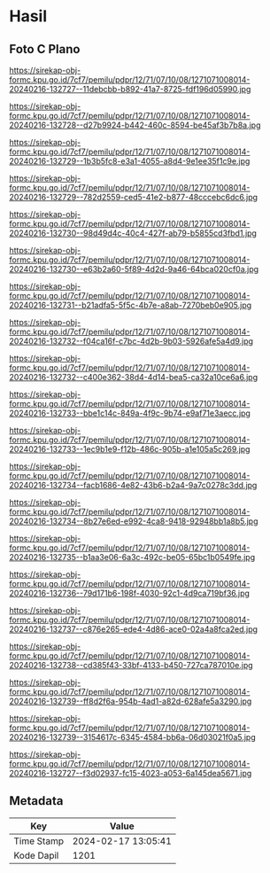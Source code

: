 # Hasil

## Foto C Plano

https://sirekap-obj-formc.kpu.go.id/7cf7/pemilu/pdpr/12/71/07/10/08/1271071008014-20240216-132727--11debcbb-b892-41a7-8725-fdf196d05990.jpg

https://sirekap-obj-formc.kpu.go.id/7cf7/pemilu/pdpr/12/71/07/10/08/1271071008014-20240216-132728--d27b9924-b442-460c-8594-be45af3b7b8a.jpg

https://sirekap-obj-formc.kpu.go.id/7cf7/pemilu/pdpr/12/71/07/10/08/1271071008014-20240216-132729--1b3b5fc8-e3a1-4055-a8d4-9e1ee35f1c9e.jpg

https://sirekap-obj-formc.kpu.go.id/7cf7/pemilu/pdpr/12/71/07/10/08/1271071008014-20240216-132729--782d2559-ced5-41e2-b877-48cccebc6dc6.jpg

https://sirekap-obj-formc.kpu.go.id/7cf7/pemilu/pdpr/12/71/07/10/08/1271071008014-20240216-132730--98d49d4c-40c4-427f-ab79-b5855cd3fbd1.jpg

https://sirekap-obj-formc.kpu.go.id/7cf7/pemilu/pdpr/12/71/07/10/08/1271071008014-20240216-132730--e63b2a60-5f89-4d2d-9a46-64bca020cf0a.jpg

https://sirekap-obj-formc.kpu.go.id/7cf7/pemilu/pdpr/12/71/07/10/08/1271071008014-20240216-132731--b21adfa5-5f5c-4b7e-a8ab-7270beb0e905.jpg

https://sirekap-obj-formc.kpu.go.id/7cf7/pemilu/pdpr/12/71/07/10/08/1271071008014-20240216-132732--f04ca16f-c7bc-4d2b-9b03-5926afe5a4d9.jpg

https://sirekap-obj-formc.kpu.go.id/7cf7/pemilu/pdpr/12/71/07/10/08/1271071008014-20240216-132732--c400e362-38d4-4d14-bea5-ca32a10ce6a6.jpg

https://sirekap-obj-formc.kpu.go.id/7cf7/pemilu/pdpr/12/71/07/10/08/1271071008014-20240216-132733--bbe1c14c-849a-4f9c-9b74-e9af71e3aecc.jpg

https://sirekap-obj-formc.kpu.go.id/7cf7/pemilu/pdpr/12/71/07/10/08/1271071008014-20240216-132733--1ec9b1e9-f12b-486c-905b-a1e105a5c269.jpg

https://sirekap-obj-formc.kpu.go.id/7cf7/pemilu/pdpr/12/71/07/10/08/1271071008014-20240216-132734--facb1686-4e82-43b6-b2a4-9a7c0278c3dd.jpg

https://sirekap-obj-formc.kpu.go.id/7cf7/pemilu/pdpr/12/71/07/10/08/1271071008014-20240216-132734--8b27e6ed-e992-4ca8-9418-92948bb1a8b5.jpg

https://sirekap-obj-formc.kpu.go.id/7cf7/pemilu/pdpr/12/71/07/10/08/1271071008014-20240216-132735--b1aa3e06-6a3c-492c-be05-65bc1b0549fe.jpg

https://sirekap-obj-formc.kpu.go.id/7cf7/pemilu/pdpr/12/71/07/10/08/1271071008014-20240216-132736--79d171b6-198f-4030-92c1-4d9ca719bf36.jpg

https://sirekap-obj-formc.kpu.go.id/7cf7/pemilu/pdpr/12/71/07/10/08/1271071008014-20240216-132737--c876e265-ede4-4d86-ace0-02a4a8fca2ed.jpg

https://sirekap-obj-formc.kpu.go.id/7cf7/pemilu/pdpr/12/71/07/10/08/1271071008014-20240216-132738--cd385f43-33bf-4133-b450-727ca787010e.jpg

https://sirekap-obj-formc.kpu.go.id/7cf7/pemilu/pdpr/12/71/07/10/08/1271071008014-20240216-132739--ff8d2f6a-954b-4ad1-a82d-628afe5a3290.jpg

https://sirekap-obj-formc.kpu.go.id/7cf7/pemilu/pdpr/12/71/07/10/08/1271071008014-20240216-132739--3154617c-6345-4584-bb6a-06d03021f0a5.jpg

https://sirekap-obj-formc.kpu.go.id/7cf7/pemilu/pdpr/12/71/07/10/08/1271071008014-20240216-132727--f3d02937-fc15-4023-a053-6a145dea5671.jpg


## Metadata

| Key        | Value               |
| ---------- | ------------------- |
| Time Stamp | 2024-02-17 13:05:41 |
| Kode Dapil | 1201                |



